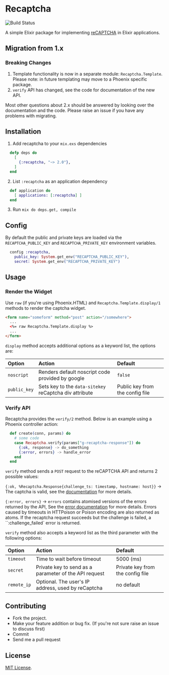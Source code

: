 # Recaptcha

![Build Status](https://travis-ci.org/samueljseay/recaptcha.svg?branch=master)

A simple Elixir package for implementing [reCAPTCHA] in Elixir applications.

[reCAPTCHA]: http://www.google.com/recaptcha

## Migration from 1.x

### Breaking Changes

1. Template functionality is now in a separate module: `Recaptcha.Template`. Please note: in future templating may move to a Phoenix specific package.
2. `verify` API has changed, see the code for documentation of the new API.

Most other questions about 2.x should be answered by looking over the documentation and the code. Please raise an issue
if you have any problems with migrating.

## Installation

1. Add recaptcha to your `mix.exs` dependencies

```elixir
  defp deps do
    [
      {:recaptcha, "~> 2.0"},      
    ]
  end
```

2. List `:recaptcha` as an application dependency

```elixir
  def application do
    [ applications: [:recaptcha] ]
  end
```

3. Run `mix do deps.get, compile`

## Config

By default the public and private keys are loaded via the `RECAPTCHA_PUBLIC_KEY` and `RECAPTCHA_PRIVATE_KEY` environment variables.

```elixir
  config :recaptcha,
    public_key: System.get_env("RECAPTCHA_PUBLIC_KEY"),
    secret: System.get_env("RECAPTCHA_PRIVATE_KEY")
```

## Usage

### Render the Widget

Use `raw` (if you're using Phoenix.HTML) and `Recaptcha.Template.display/1` methods to render the captcha widget.

```html
<form name="someform" method="post" action="/somewhere">
  ...
  <%= raw Recaptcha.Template.display %>
  ...
</form>
```

`display` method accepts additional options as a keyword list, the options are:

Option                  | Action                                                 | Default
:---------------------- | :----------------------------------------------------- | :------------------------
`noscript`              | Renders default noscript code provided by google       | `false`
`public_key`            | Sets key to the `data-sitekey` reCaptcha div attribute | Public key from the config file


### Verify API

Recaptcha provides the `verify/2` method. Below is an example using a Phoenix controller action:

```elixir
  def create(conn, params) do
    # some code  
    case Recaptcha.verify(params["g-recaptcha-response"]) do
      {:ok, response} -> do_something
      {:error, errors} -> handle_error
    end
  end
```

`verify` method sends a `POST` request to the reCAPTCHA API and returns 2 possible values:

`{:ok, %Recaptcha.Response{challenge_ts: timestamp, hostname: host}}` -> The captcha is valid, see the [documentation](https://developers.google.com/recaptcha/docs/verify#api-response) for more details.

`{:error, errors}` -> `errors` contains atomised versions of the errors returned by the API, See the [error documentation](https://developers.google.com/recaptcha/docs/verify#error-code-reference) for more details. Errors caused by timeouts in HTTPoison or Poison encoding are also returned as atoms. If the recaptcha request succeeds but the challenge is failed, a ``:challenge_failed` error is returned.

`verify` method also accepts a keyword list as the third parameter with the following options:

Option                  | Action                                                 | Default
:---------------------- | :----------------------------------------------------- | :------------------------
`timeout`               | Time to wait before timeout                            | 5000 (ms)
`secret`                | Private key to send as a parameter of the API request  | Private key from the config file
`remote_ip`             | Optional. The user's IP address, used by reCaptcha     | no default

## Contributing

* Fork the project.
* Make your feature addition or bug fix. (If you're not sure raise an issue to discuss first)
* Commit
* Send me a pull request

## License

[MIT License](http://www.opensource.org/licenses/MIT).

